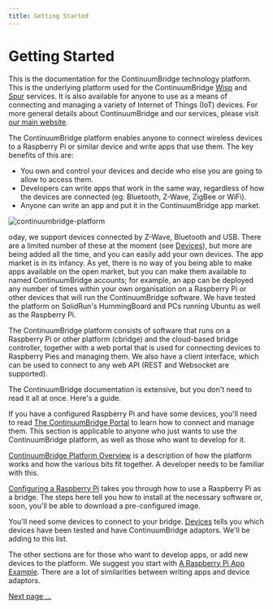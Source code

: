 ```yaml
---
title: Getting Started
---
```

# Getting Started
This is the documentation for the ContinuumBridge technology platform. This is the underlying platform used for the ContinuumBridge [Wisp](http://www.wisp.site) and [Spur](http://www.spur.site) services. It is also available for anyone to use as a means of connecting and managing a variety of Internet of Things (IoT) devices. For more general details about ContinuumBridge and our services, please visit [our main website](http://www.continuumbridge.com).

The ContinuumBridge platform enables anyone to connect wireless devices to a Raspberry Pi or similar device and write apps that use them. The key benefits of this are:

* You own and control your devices and decide who else you are going to allow to access them.
* Developers can write apps that work in the same way, regardless of how the devices are connected (eg: Bluetooth, Z-Wave, ZigBee or WiFi).
* Anyone can write an app and put it in the ContinuumBridge app market.

![continuumbridge-platform](/pictures/continuumbridge-platform.jpg)

oday, we support devices connected by Z-Wave, Bluetooth and USB. There are a limited number of these at the moment (see [Devices](doc:devices)), but more are being added all the time, and you can easily add your own devices. The app market is in its infancy. As yet, there is no way of you being able to make apps available on the open market, but you can make them available to named ContinuumBridge accounts; for example, an app can be deployed any number of times within your own organisation on a Raspberry Pi or other devices that will run the ContinuumBridge software. We have tested the platform on SolidRun's HummingBoard and PCs running Ubuntu as well as the Raspberry Pi. 

The ContinuumBridge platform consists of software that runs on a Raspberry Pi or other platform (cbridge) and the cloud-based bridge controller, together with a web portal that is used for connecting devices to Raspberry Pies and managing them. We also have a client interface, which can be used to connect to any web API (REST and Websocket are supported).

The ContinuumBridge documentation is extensive, but you don't need to read it all at once. Here's a guide.

If you have a configured Raspberry Pi and have some devices, you'll need to read [The ContinuumBridge Portal](doc:the-continuumbridge-portal) to learn how to connect and manage them. This section is applicable to anyone who just wants to use the ContinuumBridge platform, as well as those who want to develop for it.

[ContinuumBridge Platform Overview](doc:overview) is a description of how the platform works and how the various bits fit together. A developer needs to be familiar with this.

[Configuring a Raspberry Pi](doc:writing-a-bridge-app-on-a-raspberry-pi) takes you through how to use a Raspberry Pi as a bridge. The steps here tell you how to install at the necessary software or, soon, you'll be able to download a pre-configured image.

You'll need some devices to connect to your bridge. [Devices](doc:devices) tells you which devices have been tested and have ContinuumBridge adaptors. We'll be adding to this list.

The other sections are for those who want to develop apps, or add new devices to the platform. We suggest you start with [A Raspberry Pi App Example](doc:writing-an-app-on-the-raspberry-pi). There are a lot of similarities between writing apps and device adaptors.

[Next page ...](doc:overview)
